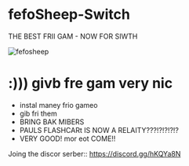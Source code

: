 # fefoSheep-Switch
THE BEST FRII GAM - NOW FOR SIWTH

![fefosheep](https://cdn.discordapp.com/attachments/341741717319581696/359360709269913601/fefosheep.png)

# :))) givb fre gam very nic
 + instal maney frio gameo
 + gib fri them
 + BRING BAK MIBERS
 + PAULS FLASHCARt IS NOW A RELAITY???!?!?!?!?
 + VERY GOOD! mor eot COME!!
 
 Joing the discor serber::  https://discord.gg/hKQYa8N
